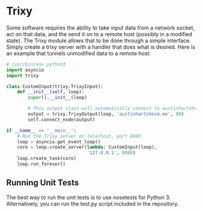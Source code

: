 # Trixy

Some software requires the ability to take input data from a network socket, act on that data, and the send it on to a remote host (possibly in a modified state). The Trixy module allows that to be done through a simple interface. Simply create a trixy server with a handler that does what is desired. Here is an example that tunnels unmodified data to a remote host:

```python
# /usr/bin/env python3
import asyncio
import trixy

class CustomInput(trixy.TrixyInput):
    def __init__(self, loop):
        super().__init__(loop)

        # This output class will automatically connect to austinhartzheim.me
        output = trixy.TrixyOutput(loop, 'austinhartzheim.me', 80)
        self.connect_node(output)

if __name__ == '__main__':
    # Run the Trixy server on localhost, port 8080
    loop = asyncio.get_event_loop()
    coro = loop.create_server(lambda: CustomInput(loop), 
                              '127.0.0.1', 8080)
    loop.create_task(coro)
    loop.run_forever()
```

## Running Unit Tests
The best way to run the unit tests is to use nosetests for Python 3. Alternatively, you can run the test.py script included in the repository.